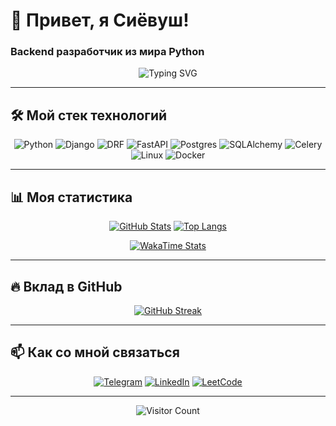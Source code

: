 # 🚀 Привет, я Сиёвуш! 
### Backend разработчик из мира Python

<div align="center">
  
  ![Typing SVG](https://readme-typing-svg.demolab.com?font=Fira+Code&pause=1000&color=7A3FF7&width=435&lines=Люблю+чистый+код;Работаю+с+Django+и+FastAPI;Увлекаюсь+оптимизацией+запросов;Автоматизирую+всё+что+можно)

</div>

---

## 🛠 Мой стек технологий

<div align="center">
  
  ![Python](https://img.shields.io/badge/Python-3776AB?style=for-the-badge&logo=python&logoColor=white)
  ![Django](https://img.shields.io/badge/Django-092E20?style=for-the-badge&logo=django&logoColor=white)
  ![DRF](https://img.shields.io/badge/DRF-ff1709?style=for-the-badge&logo=django&logoColor=white)
  ![FastAPI](https://img.shields.io/badge/FastAPI-009688?style=for-the-badge&logo=FastAPI&logoColor=white)
  ![Postgres](https://img.shields.io/badge/PostgreSQL-316192?style=for-the-badge&logo=postgresql&logoColor=white)
  ![SQLAlchemy](https://img.shields.io/badge/SQLAlchemy-F80000?style=for-the-badge&logoColor=white)
  ![Celery](https://img.shields.io/badge/Celery-37814A?style=for-the-badge&logo=celery&logoColor=white)
  ![Linux](https://img.shields.io/badge/Linux-FCC624?style=for-the-badge&logo=linux&logoColor=black)
  ![Docker](https://img.shields.io/badge/Docker-2496ED?style=for-the-badge&logo=docker&logoColor=white)

</div>

---

## 📊 Моя статистика

<div align="center">

[![GitHub Stats](https://github-readme-stats.vercel.app/api?username=Siyovush&show_icons=true&count_private=true&theme=radical&hide_border=true&bg_color=0d1117&title_color=7A3FF7&icon_color=7A3FF7)](https://github.com/Siyovush)
[![Top Langs](https://github-readme-stats.vercel.app/api/top-langs/?username=Siyovush&layout=compact&theme=tokyonight&hide_border=true&bg_color=0d1117&title_color=7A3FF7)](https://github.com/Siyovush)

</div>

<div align="center">

[![WakaTime Stats](https://github-readme-stats.vercel.app/api/wakatime?username=siyavush1411&theme=radical&hide_border=true&bg_color=0d1117&title_color=7A3FF7)](https://wakatime.com/@siyavush1411)

</div>

---

## 🔥 Вклад в GitHub

<div align="center">
  
  [![GitHub Streak](https://streak-stats.demolab.com?user=Siyovush&theme=radical&hide_border=true&background=0D1117&stroke=7A3FF7&ring=7A3FF7&fire=7A3FF7&currStreakNum=FFFFFF&sideNums=7A3FF7&currStreakLabel=7A3FF7)](https://git.io/streak-stats)

</div>

---

## 📫 Как со мной связаться

<div align="center">
  
  [![Telegram](https://img.shields.io/badge/Telegram-2CA5E0?style=for-the-badge&logo=telegram&logoColor=white)](https://t.me/your_telegram)
  [![LinkedIn](https://img.shields.io/badge/LinkedIn-0077B5?style=for-the-badge&logo=linkedin&logoColor=white)](https://linkedin.com/in/your_profile)
  [![LeetCode](https://img.shields.io/badge/LeetCode-FFA116?style=for-the-badge&logo=leetcode&logoColor=white)](https://leetcode.com/your_profile)

</div>

---

<div align="center">
  
  ![Visitor Count](https://komarev.com/ghpvc/?username=Siyovush&color=7A3FF7&style=flat-square)

</div>
